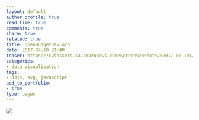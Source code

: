 ```yaml
---
layout: default
author_profile: true
read_time: true
comments: true
share: true
related: true
title: OpenBudgetSav.org
date: 2017-07-10 21:40
teaser: https://cvlassets.s3.amazonaws.com/Screen%20Shot%202017-07-10%20at%209.41.17%20PM.png
categories:
- data visualization
tags:
- d3js, svg, javascript
add_to_portfolio:
- true
type: pages
---
```


![](https://cvlassets.s3.amazonaws.com/Screen%20Shot%202017-07-10%20at%209.41.17%20PM.png)
